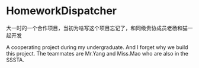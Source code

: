 # HomeworkDispatcher

大一时的一个合作项目，当初为啥写这个项目忘记了，和同级贵协成员老杨和猫一起开发

A cooperating project during my undergraduate. 
And I forget why we build this project.
The teammates are Mr.Yang and Miss.Mao who are also in the SSSTA.
